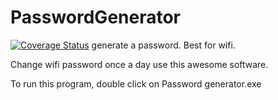 PasswordGenerator
=================
[![Coverage Status](https://coveralls.io/repos/github/ttpro1995/PasswordGenerator/badge.svg?branch=master)](https://coveralls.io/github/ttpro1995/PasswordGenerator?branch=master)
generate a password. Best for wifi.

Change wifi password once a day use this awesome software.


To run this program, double click on 
Password generator.exe

